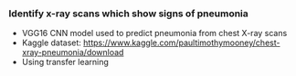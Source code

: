 ### Identify x-ray scans which show signs of pneumonia

- VGG16 CNN model used to predict pneumonia from chest X-ray scans
- Kaggle dataset: https://www.kaggle.com/paultimothymooney/chest-xray-pneumonia/download
- Using transfer learning
